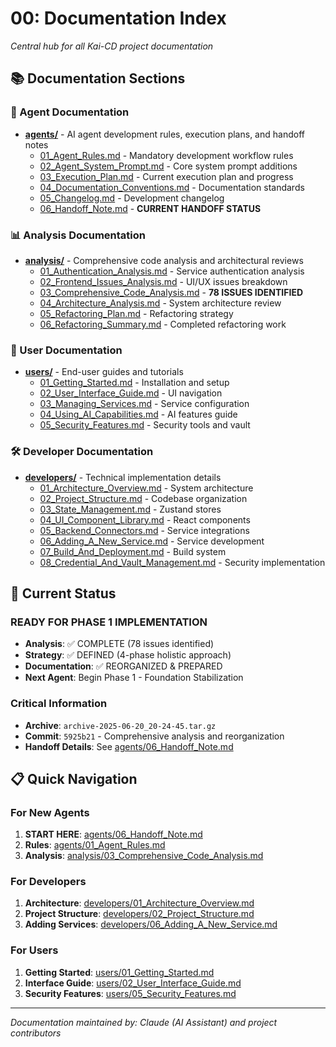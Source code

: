 # 00: Documentation Index

_Central hub for all Kai-CD project documentation_

## 📚 Documentation Sections

### 🔧 Agent Documentation
- **[agents/](agents/)** - AI agent development rules, execution plans, and handoff notes
  - [01_Agent_Rules.md](agents/01_Agent_Rules.md) - Mandatory development workflow rules
  - [02_Agent_System_Prompt.md](agents/02_Agent_System_Prompt.md) - Core system prompt additions
  - [03_Execution_Plan.md](agents/03_Execution_Plan.md) - Current execution plan and progress
  - [04_Documentation_Conventions.md](agents/04_Documentation_Conventions.md) - Documentation standards
  - [05_Changelog.md](agents/05_Changelog.md) - Development changelog
  - [06_Handoff_Note.md](agents/06_Handoff_Note.md) - **CURRENT HANDOFF STATUS**

### 📊 Analysis Documentation  
- **[analysis/](analysis/)** - Comprehensive code analysis and architectural reviews
  - [01_Authentication_Analysis.md](analysis/01_Authentication_Analysis.md) - Service authentication analysis
  - [02_Frontend_Issues_Analysis.md](analysis/02_Frontend_Issues_Analysis.md) - UI/UX issues breakdown
  - [03_Comprehensive_Code_Analysis.md](analysis/03_Comprehensive_Code_Analysis.md) - **78 ISSUES IDENTIFIED**
  - [04_Architecture_Analysis.md](analysis/04_Architecture_Analysis.md) - System architecture review
  - [05_Refactoring_Plan.md](analysis/05_Refactoring_Plan.md) - Refactoring strategy
  - [06_Refactoring_Summary.md](analysis/06_Refactoring_Summary.md) - Completed refactoring work

### 👥 User Documentation
- **[users/](users/)** - End-user guides and tutorials
  - [01_Getting_Started.md](users/01_Getting_Started.md) - Installation and setup
  - [02_User_Interface_Guide.md](users/02_User_Interface_Guide.md) - UI navigation
  - [03_Managing_Services.md](users/03_Managing_Services.md) - Service configuration
  - [04_Using_AI_Capabilities.md](users/04_Using_AI_Capabilities.md) - AI features guide
  - [05_Security_Features.md](users/05_Security_Features.md) - Security tools and vault

### 🛠️ Developer Documentation  
- **[developers/](developers/)** - Technical implementation details
  - [01_Architecture_Overview.md](developers/01_Architecture_Overview.md) - System architecture
  - [02_Project_Structure.md](developers/02_Project_Structure.md) - Codebase organization
  - [03_State_Management.md](developers/03_State_Management.md) - Zustand stores
  - [04_UI_Component_Library.md](developers/04_UI_Component_Library.md) - React components
  - [05_Backend_Connectors.md](developers/05_Backend_Connectors.md) - Service integrations
  - [06_Adding_A_New_Service.md](developers/06_Adding_A_New_Service.md) - Service development
  - [07_Build_And_Deployment.md](developers/07_Build_And_Deployment.md) - Build system
  - [08_Credential_And_Vault_Management.md](developers/08_Credential_And_Vault_Management.md) - Security implementation

## 🎯 Current Status

### **READY FOR PHASE 1 IMPLEMENTATION**
- **Analysis**: ✅ COMPLETE (78 issues identified)
- **Strategy**: ✅ DEFINED (4-phase holistic approach)
- **Documentation**: ✅ REORGANIZED & PREPARED
- **Next Agent**: Begin Phase 1 - Foundation Stabilization

### Critical Information
- **Archive**: `archive-2025-06-20_20-24-45.tar.gz`
- **Commit**: `5925b21` - Comprehensive analysis and reorganization
- **Handoff Details**: See [agents/06_Handoff_Note.md](agents/06_Handoff_Note.md)

## 📋 Quick Navigation

### For New Agents
1. **START HERE**: [agents/06_Handoff_Note.md](agents/06_Handoff_Note.md)
2. **Rules**: [agents/01_Agent_Rules.md](agents/01_Agent_Rules.md)
3. **Analysis**: [analysis/03_Comprehensive_Code_Analysis.md](analysis/03_Comprehensive_Code_Analysis.md)

### For Developers
1. **Architecture**: [developers/01_Architecture_Overview.md](developers/01_Architecture_Overview.md)
2. **Project Structure**: [developers/02_Project_Structure.md](developers/02_Project_Structure.md)
3. **Adding Services**: [developers/06_Adding_A_New_Service.md](developers/06_Adding_A_New_Service.md)

### For Users
1. **Getting Started**: [users/01_Getting_Started.md](users/01_Getting_Started.md)
2. **Interface Guide**: [users/02_User_Interface_Guide.md](users/02_User_Interface_Guide.md)
3. **Security Features**: [users/05_Security_Features.md](users/05_Security_Features.md)

---
_Documentation maintained by: Claude (AI Assistant) and project contributors_  

